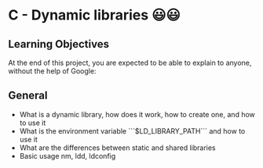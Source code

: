 # C - Dynamic libraries :smiley::smiley:
## Learning Objectives
At the end of this project, you are expected to be able to explain to anyone, without the help of Google:

## General
<ul>
<li>What is a dynamic library, how does it work, how to create one, and how to use it</li>
<li>What is the environment variable ```$LD_LIBRARY_PATH``` and how to use it</li>
<li>What are the differences between static and shared libraries</li>
<li>Basic usage nm, ldd, ldconfig</li>
</ul>
